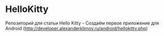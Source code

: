 # HelloKitty
Репозиторий для статьи Hello Kitty - Создаём первое приложение для Android (http://developer.alexanderklimov.ru/android/hellokitty.php)
